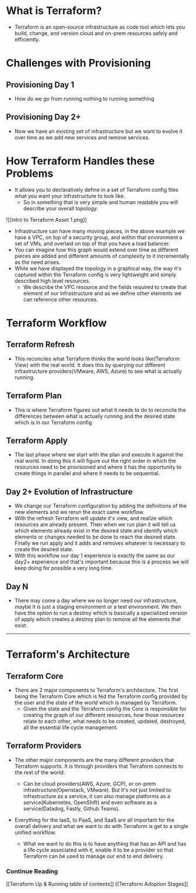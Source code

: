 # What is Terraform?
- Terraform is an open-source infrastructure as code tool which lets you build, change, and version cloud and on-prem resources safely and efficiently.  

# Challenges with Provisioning
## Provisioning Day 1
- How do we go from running nothing to running something

## Provisioning Day 2+
- Now we have an existing set of infrastructure but we want to evolve it over time as we add new services and remove services.  

# How Terraform Handles these Problems
- It allows you to declaratively define in a set of Terraform config files what you want your infrastructure to look like. 
	- So in something that is very simple and human readable you will describe your overall topology.  

![[Intro to Terraform Asset 1.png]]  

- Infrastructure can have many moving pieces, in the above example we have a VPC, on top of a security group, and within that environment a set of VMs, and overlaid on top of that you have a load balancer. 
- You can imagine how this graph would extend over time as different pieces are added and different amounts of complexity to it incrementally as the need arises.
- While we have displayed the topology in a graphical way, the way it's captured within the Terraform config is very lightweight and simply described high level resources. 
	- We describe the VPC resource and the fields required to create that element of our infrastructure and as we define other elements we can reference other resources.  

# Terraform Workflow
## Terraform Refresh
- This reconciles what Terraform thinks the world looks like(Terraform View) with the real world. It does this by querying our different infrastructure providers(VMware, AWS, Azure) to see what is actually running.  

## Terraform Plan
- This is where Terraform figures out what it needs to do to reconcile the differences between what is actually running and the desired state which is in our Terraform config.  

## Terraform Apply
- The last phase where we start with the plan and execute it against the real world. In doing this it will figure out the right order in which the resources need to be provisioned and where it has the opportunity to create things in parallel and where it needs to be sequential.  

## Day 2+ Evolution of Infrastructure
- We change our Terraform configuration by adding the definitions of the new elements and we rerun the exact same workflow.
- With the refresh Terraform will update it's view, and realize which resources are already present. Then when we run plan it will tell us which elements already exist in the desired state and identify which elements or changes needed to be done to reach the desired state. Finally we run apply and it adds and removes whatever is necessary to create the desired state.
- With this workflow our day 1 experience is exactly the same as our day2+ experience and that's important because this is a process we will keep doing for possible a very long time.  

## Day N
- There may come a day where we no longer need our infrastructure, maybe it is just a staging environment or a test environment. We then have the option to run a destroy which is basically a specialized version of apply which creates a destroy plan to remove all the elements that exist. 

---

# Terraform's Architecture
## Terraform Core
- There are 2 major components to Terraform's architecture. The first being the Terraform Core which is fed the Terraform config provided by the user and the state of the world which is managed by Terraform. 
	- Given the state and the Terraform config the Core is responsible for creating the graph of our different resources, how those resources relate to each other, what needs to be created, updated, destroyed, all the essential life cycle management.  

## Terraform Providers
- The other major components are the many different providers that Terraform supports. It is through providers that Terraform connects to the rest of the world. 
	- Can be cloud providers(AWS, Azure, GCP), or on-prem infrastructure(Openstack, VMware). But it's not just limited to infrastructure as a service, it can also manage platforms as a service(Kubernetes, OpenShift) and even software as a service(Datadog, Fastly, Github Teams).  

- Everything for the IaaS, to PaaS, and SaaS are all important for the overall delivery and what we want to do with Terraform is get to a single unified workflow.
	- What we want to do this is to have anything that has an API and has a life cycle associated with it, enable it to be a provider so that Terraform can be used to manage our end to end delivery.  

### Continue Reading
[[Terraform Up & Running table of contents]]
[[Terraform Adoption Stages]]
